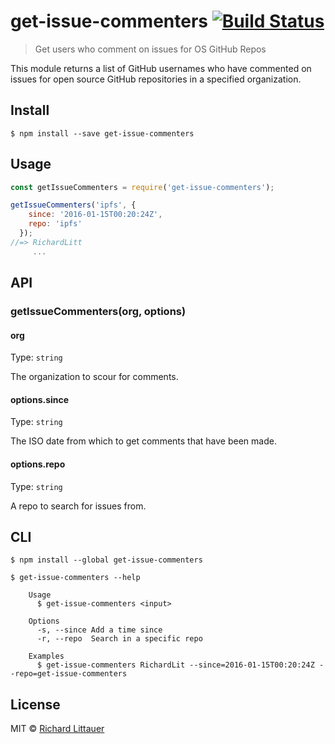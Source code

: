 # get-issue-commenters [![Build Status](https://travis-ci.org/RichardLitt/get-issue-commenters.svg?branch=master)](https://travis-ci.org/RichardLitt/get-issue-commenters)

> Get users who comment on issues for OS GitHub Repos

This module returns a list of GitHub usernames who have commented on issues for open source GitHub repositories in a specified organization.


## Install

```
$ npm install --save get-issue-commenters
```


## Usage

```js
const getIssueCommenters = require('get-issue-commenters');

getIssueCommenters('ipfs', {
    since: '2016-01-15T00:20:24Z',
    repo: 'ipfs'
  });
//=> RichardLitt
     ...
```


## API

### getIssueCommenters(org, options)

#### org

Type: `string`

The organization to scour for comments.

#### options.since

Type: `string`

The ISO date from which to get comments that have been made.

#### options.repo

Type: `string`

A repo to search for issues from.

## CLI

```
$ npm install --global get-issue-commenters
```

```
$ get-issue-commenters --help

    Usage
      $ get-issue-commenters <input>

    Options
      -s, --since Add a time since
      -r, --repo  Search in a specific repo

    Examples
      $ get-issue-commenters RichardLit --since=2016-01-15T00:20:24Z --repo=get-issue-commenters

```

## License

MIT © [Richard Littauer](http://burntfen.com)
